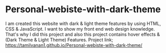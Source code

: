 # Personal-webiste-with-dark-theme
I am created this website with dark &amp; light theme features by using HTML, CSS &amp; JavaScript. I want to show my front end web design knowledge. That's why I did this project and also this project contains hover effects &amp; (Dark Theme &amp; Light Theme) Features.
Project link;
https://tamilvanan1.github.io/Personal-webiste-with-dark-theme/
